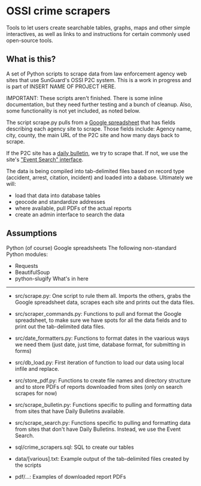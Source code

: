 OSSI crime scrapers
===================

Tools to let users create searchable tables, graphs, maps and other simple interactives, as well as links to and instructions for certain commonly used open-source tools.

What is this?
-------------

A set of Python scripts to scrape data from law enforcement agency web sites that use SunGuard's OSSI P2C system. This is a work in progress and is part of INSERT NAME OF PROJECT HERE.

IMPORTANT: These scripts aren't finished. There is some inline documentation, but they need further testing and a bunch of cleanup. Also, some functionality is not yet included, as noted below.

The script scrape.py pulls from a [Google spreadsheet](https://docs.google.com/spreadsheets/d/1353q8QCgtscYRBU0INeOKIhPAiXt2IXpdTjD3ufl8Ko) that has fields describing each agency site to scrape. Those fields include: Agency name, city, county, the main URL of the P2C site and how many days back to scrape.

If the P2C site has a [daily bulletin](http://p2c.wakeso.net/dailybulletin.aspx), we try to scrape that. If not, we use the site's ["Event Search" interface](http://p2c.wakeso.net/Summary.aspx).

The data is being compiled into tab-delimited files based on record type (accident, arrest, citation, incident) and loaded into a dabase. Ultimately we will:

* load that data into database tables
* geocode and standardize addresses
* where available, pull PDFs of the actual reports
* create an admin interface to search the data

Assumptions
-----------

Python (of course)
Google spreadsheets
The following non-standard Python modules:
* Requests
* BeautifulSoup
* python-slugify
What's in here
--------------

* src/scrape.py: One script to rule them all. Imports the others, grabs the Google spreadsheet data, scrapes each site and prints out the data files.
* src/scraper_commands.py: Functions to pull and format the Google spreadsheet, to make sure we have spots for all the data fields and to print out the tab-delimited data files.
* src/date_formatters.py: Functions to format dates in the vaarious ways we need them (just date, just time, database format, for submitting in forms)
* src/db_load.py: First iteration of function to load our data using local infile and replace.
* src/store_pdf.py: Functions to create file names and directory structure and to store PDFs of reports downloaded from sites (only on search scrapes for now)
* src/scrape_bulletin.py: Functions specific to pulling and formatting data from sites that have Daily Bulletins available.
* src/scrape_search.py: Functions specific to pulling and formatting data from sites that don't have Daily Bulletins. Instead, we use the Event Search.

* sql/crime_scrapers.sql: SQL to create our tables

* data/[various].txt: Example output of the tab-delimited files created by the scripts

* pdf/...: Examples of downloaded report PDFs
